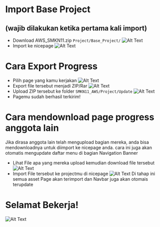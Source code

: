 # Import Base Project
## (wajib dilakukan ketika pertama kali import)

- Download AWS_SMKN11.zip `Project/Base_Project/`
![Alt Text](https://i.ibb.co/nm382gN/2021-08-31-10-54-55.gif)
- Import ke nicepage
![Alt Text](https://i.ibb.co/ry0k5CT/2021-08-31-10-59-08.gif)


# Cara Export Progress

- Pilih page yang kamu kerjakan
![Alt Text](https://i.ibb.co/xLKN6t6/2021-08-31-11-04-37.gif)
- Export file tersebut menjadi ZIP/Rar
![Alt Text](https://i.ibb.co/KrfY9fX/2021-08-31-11-08-01.gif)
- Upload ZIP tersebut ke folder `SMKN11_AWS/Project/Update`
![Alt Text](https://i.ibb.co/cXDPp6Y/2021-08-31-11-13-14.gif)
- Pagemu sudah berhasil terkirim!

# Cara mendownload page progress anggota lain

Jika dirasa anggota lain telah mengupload bagian mereka, anda bisa mendownloadnya untuk diimport ke nicepage anda. cara ini juga akan otomatis mengupdate daftar menu di bagian Navigation Banner

- Lihat File apa yang mereka upload kemudian download file tersebut
![Alt Text](https://i.ibb.co/yfQrxKR/2021-08-31-11-20-38.gif)
- Import File tersebut ke projectmu di nicepage
![Alt Text](https://i.ibb.co/cNpzyzW/2021-08-31-11-23-44.gif)
Di tahap ini semua asset Page akan terimport dan Navbar juga akan otomais terupdate





# Selamat Bekerja!

![Alt Text](https://i.ibb.co/bFsFDSC/288c4c29f337a0fa573490669ae44eac.gif)
